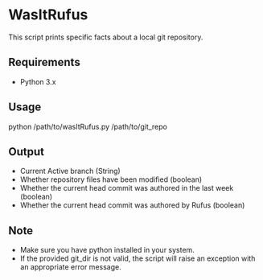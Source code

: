 # WasItRufus

This script prints specific facts about a local git repository.

## Requirements
- Python 3.x

## Usage
python /path/to/wasItRufus.py /path/to/git_repo


## Output
- Current Active branch (String)
- Whether repository files have been modified (boolean)
- Whether the current head commit was authored in the last week (boolean)
- Whether the current head commit was authored by Rufus (boolean)

## Note
- Make sure you have python installed in your system.
- If the provided git_dir is not valid, the script will raise an exception with an appropriate error message.

